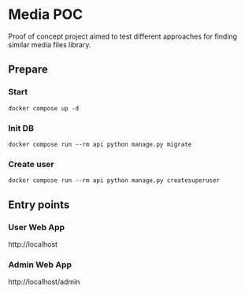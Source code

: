# Media POC
Proof of concept project aimed to test different approaches for finding similar media files library.

## Prepare

### Start

```shell
docker compose up -d
```

### Init DB

```shell
docker compose run --rm api python manage.py migrate
```

### Create user

```shell
docker compose run --rm api python manage.py createsuperuser
```

## Entry points

### User Web App
http://localhost

### Admin Web App
http://localhost/admin
